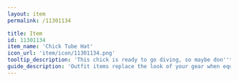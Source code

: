 ```yaml
---
layout: item
permalink: /11301134

title: Item
id: 11301134
item_name: 'Chick Tube Hat'
icon_url: 'item/icon/11301134.png'
tooltip_description: 'This chick is ready to go diving, so maybe don''t wear this one around open water.'
guide_description: 'Outfit items replace the look of your gear when equipped.'
---
```

